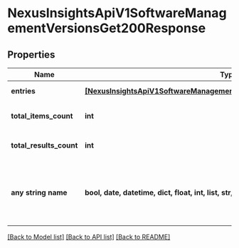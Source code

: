 # NexusInsightsApiV1SoftwareManagementVersionsGet200Response


## Properties
Name | Type | Description | Notes
------------ | ------------- | ------------- | -------------
**entries** | [**[NexusInsightsApiV1SoftwareManagementVersionsGet200ResponseEntriesInner]**](NexusInsightsApiV1SoftwareManagementVersionsGet200ResponseEntriesInner.md) | Response entries | [optional] 
**total_items_count** | **int** | Total no. of response entries | [optional] 
**total_results_count** | **int** | Total no. of response entries | [optional] 
**any string name** | **bool, date, datetime, dict, float, int, list, str, none_type** | any string name can be used but the value must be the correct type | [optional]

[[Back to Model list]](../README.md#documentation-for-models) [[Back to API list]](../README.md#documentation-for-api-endpoints) [[Back to README]](../README.md)


